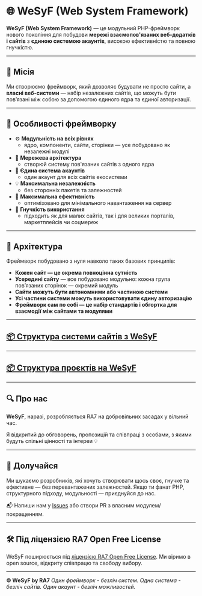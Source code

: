 # 🌐 WeSyF (Web System Framework)

**WeSyF (Web System Framework)** — це модульний PHP-фреймворк нового покоління для побудови **мережі взаємопов'язаних веб-додатків і сайтів** з **єдиною системою акаунтів**, високою ефективністю та повною гнучкістю.

---

## 🚀 Місія

Ми створюємо фреймворк, який дозволяє будувати не просто сайти, а **власні веб-системи** — набір незалежних сайтів, що можуть бути пов’язані між собою за допомогою єдиного ядра та єдиної авторизації.

---

## 🔧 Особливості фреймворку

- ⚙️ **Модульність на всіх рівнях**
  - ядро, компоненти, сайти, сторінки — усе побудовано як незалежні модулі
- 🔗 **Мережева архітектура**
  - створюй систему пов'язаних сайтів з одного ядра
- 👤 **Єдина система акаунтів**
  - один акаунт для всіх сайтів екосистеми
- 💡 **Максимальна незалежність**
  - без сторонніх пакетів та залежностей
- 🔋 **Максимальна ефективність**
  - оптимізовано для мінімального навантаження на сервер
- 🧩 **Гнучкість використання**
  - підходить як для малих сайтів, так і для великих порталів, маркетплейсів чи соцмереж

---

## 🧱 Архітектура

Фреймворк побудовано з нуля навколо таких базових принципів:

- **Кожен сайт — це окрема повноцінна сутність**
- **Усередині сайту** — все побудовано модульно: кожна група пов’язаних сторінок — окремий модуль
- **Сайти можуть бути автономними або частиною системи**
- **Усі частини системи можуть використовувати єдину авторизацію**
- **Фреймворк сам по собі — це набір стандартів і обгортка для взаємодії між сайтами та модулями**

---

## [📦 Структура системи сайтів з WeSyF](https://github.com/WeSyF/.github/blob/main/profile/FileStructure.txt)

---

## [📦 Структура проєктів на WeSyF](https://github.com/WeSyF/.github/blob/main/profile/FileStructure.txt)

---

## 🔍 Про нас

**WeSyF**, наразі, розробляється RA7 на добровільних засадах у вільний час.

Я відкритий до обговорень, пропозицій та співпраці з особами, з якими будуть спільні цінності та інтереи 💡

---

## 🤝 Долучайся

Ми шукаємо розробників, які хочуть створювати щось своє, гнучке та ефективне — без перевантажених залежностей. Якщо ти фанат PHP, структурного підходу, модульності — приєднуйся до нас.

📬 Напиши нам у [Issues](https://github.com/WeSyF/WebSystemFramework/issues) або створи PR з власним модулем/покращенням.

---

## 🛠 Під ліцензією RA7 Open Free License

WeSyF поширюється під [ліцензією RA7 Open Free License](https://ra7.iuid.cc/LICENSE.md). Ми віримо в open source, відкриту співпрацю та свободу вибору.

---

**© WeSyF by RA7**
*Один фреймворк - безліч систем. Одна система - безліч сайтів. Один акаунт - безліч можливостей.*
